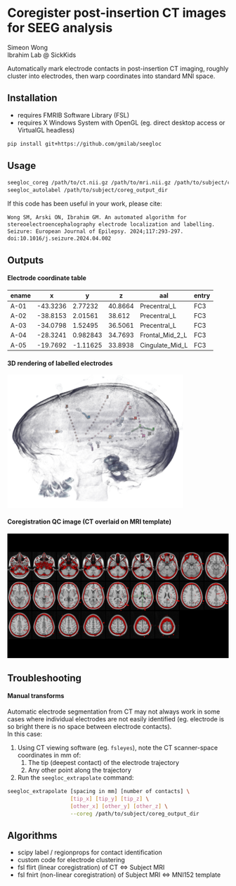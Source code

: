 # Coregister post-insertion CT images for SEEG analysis
Simeon Wong  
Ibrahim Lab @ SickKids

Automatically mark electrode contacts in post-insertion CT imaging, roughly cluster into electrodes, then warp coordinates into standard MNI space.  


## Installation
- requires FMRIB Software Library (FSL)
- requires X Windows System with OpenGL (eg. direct desktop access or VirtualGL headless)

``` bash
pip install git+https://github.com/gmilab/seegloc
```

## Usage
``` bash
seegloc_coreg /path/to/ct.nii.gz /path/to/mri.nii.gz /path/to/subject/coreg_output_dir
seegloc_autolabel /path/to/subject/coreg_output_dir
```

If this code has been useful in your work, please cite:
```
Wong SM, Arski ON, Ibrahim GM. An automated algorithm for stereoelectroencephalography electrode localization and labelling. Seizure: European Journal of Epilepsy. 2024;117:293-297. doi:10.1016/j.seizure.2024.04.002
```


## Outputs

#### Electrode coordinate table
| ename | x        | y        | z       | aal             | entry |
|-------|----------|----------|---------|-----------------|-------|
| A-01  | -43.3236 | 2.77232  | 40.8664 | Precentral_L    | FC3   |
| A-02  | -38.8153 | 2.01561  | 38.612  | Precentral_L    | FC3   |
| A-03  | -34.0798 | 1.52495  | 36.5061 | Precentral_L    | FC3   |
| A-04  | -28.3241 | 0.982843 | 34.7693 | Frontal_Mid_2_L | FC3   |
| A-05  | -19.7692 | -1.11625 | 33.8938 | Cingulate_Mid_L | FC3   |

#### 3D rendering of labelled electrodes
<img src="examples/vis_electrodes_CT.png" alt="3D rendering of labelled electrodes" width="400">

#### Coregistration QC image (CT overlaid on MRI template)
<img src="examples/vis_CT_inTemplate_ax.png" alt="MNI template brain with subject's CT overlay" width="550">


## Troubleshooting
#### Manual transforms
Automatic electrode segmentation from CT may not always work in some cases where individual electrodes are not easily identified (eg. electrode is so bright there is no space between electrode contacts).  
In this case:
1. Using CT viewing software (eg. `fsleyes`), note the CT scanner-space coordinates in mm of:
    1. The tip (deepest contact) of the electrode trajectory
    1. Any other point along the trajectory
1. Run the `seegloc_extrapolate` command:
```bash
seegloc_extrapolate [spacing in mm] [number of contacts] \
                    [tip_x] [tip_y] [tip_z] \
                    [other_x] [other_y] [other_z] \
                    --coreg /path/to/subject/coreg_output_dir
```

## Algorithms
- scipy label / regionprops for contact identification
- custom code for electrode clustering
- fsl flirt (linear coregistration) of CT <=> Subject MRI
- fsl fnirt (non-linear coregistration) of Subject MRI <=> MNI152 template
